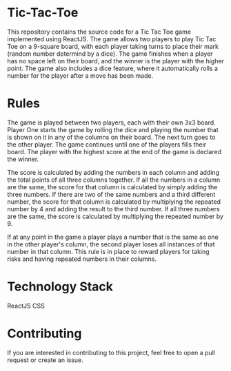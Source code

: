 # Tic-Tac-Toe
This repository contains the source code for a Tic Tac Toe game implemented using ReactJS. The game allows two players to play Tic Tac Toe on a 9-square board, with each player taking turns to place their mark (random number determind by a dice). The game finishes when a player has no space left on their board, and the winner is the player with the higher point. The game also includes a dice feature, where it automatically rolls a number for the player after a move has been made.

# Rules
The game is played between two players, each with their own 3x3 board. Player One starts the game by rolling the dice and playing the number that is shown on it in any of the columns on their board. The next turn goes to the other player. The game continues until one of the players fills their board. The player with the highest score at the end of the game is declared the winner.

The score is calculated by adding the numbers in each column and adding the total points of all three columns together. If all the numbers in a column are the same, the score for that column is calculated by simply adding the three numbers. If there are two of the same numbers and a third different number, the score for that column is calculated by multiplying the repeated number by 4 and adding the result to the third number. If all three numbers are the same, the score is calculated by multiplying the repeated number by 9.

If at any point in the game a player plays a number that is the same as one in the other player's column, the second player loses all instances of that number in that column. This rule is in place to reward players for taking risks and having repeated numbers in their columns.



# Technology Stack
ReactJS
CSS

# Contributing
If you are interested in contributing to this project, feel free to open a pull request or create an issue.

